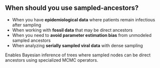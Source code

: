 ## When should you use sampled-ancestors?

- When you have **epidemiological data** where patients remain infectious after sampling
- When working with **fossil data** that may be direct ancestors
- When you need to **avoid parameter estimation bias** from unmodeled sampled ancestors
- When analyzing **serially sampled viral data** with dense sampling

Enables Bayesian inference of trees where sampled nodes can be direct ancestors using specialized MCMC operators.
